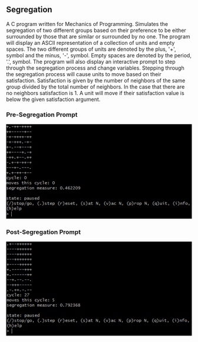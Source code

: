 ## Segregation

A C program written for Mechanics of Programming. Simulates the segregation of two different groups based on their preference to be either surrounded by those that are similar or surrounded by no one. The program will display an ASCII representation of a collection of units and empty spaces. The two different groups of units are denoted by the plus, '+', symbol and the minus, '-', symbol. Empty spaces are denoted by the period, '.', symbol. The program will also display an interactive prompt to step through the segregation process and change variables. Stepping through the segregation process will cause units to move based on their satisfaction. Satisfaction is given by the number of neighbors of the same group divided by the total number of neighbors. In the case that there are no neighbors satisfaction is 1. A unit will move if their satisfaction value is below the given satisfaction argument.

### Pre-Segregation Prompt
![unsegregatedprompt](/images/unsegregatedprompt.png)

### Post-Segregation Prompt
![segregatedprompt](/images/segregatedprompt.png)
